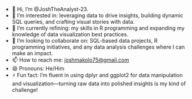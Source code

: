 - 👋 Hi, I’m @JoshTheAnalyst-23.
- 👀 I’m interested in: leveraging data to drive insights, building dynamic SQL queries, and crafting visual stories with data.
- 🌱 I’m currently refining: my skills in R programming and expanding my knowledge of data visualization best practices.
- 💞️ I’m looking to collaborate on: SQL-based data projects, R programming initiatives, and any data analysis challenges where I can make an impact.
- 📫 How to reach me: joshmakolo75@gmail.com
- 😄 Pronouns: He/Him
- ⚡ Fun fact: I’m fluent in using dplyr and ggplot2 for data manipulation and visualization—turning raw data into polished insights is my kind of challenge!
<!---
JoshTheAnalyst-23/JoshTheAnalyst-23 is a ✨ special ✨ repository because its `README.md` (this file) appears on your GitHub profile.
You can click the Preview link to take a look at your changes.
--->
